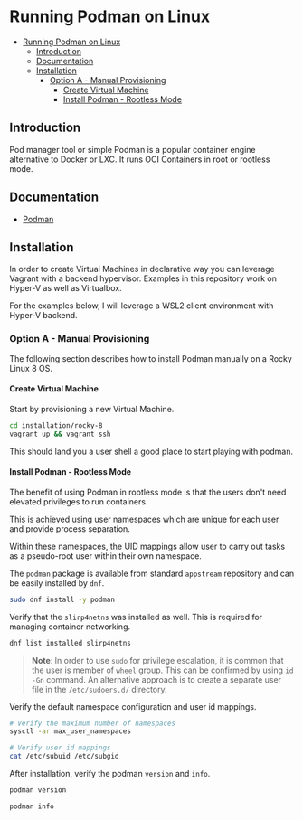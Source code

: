 # Running Podman on Linux

- [Running Podman on Linux](#running-podman-on-linux)
  - [Introduction](#introduction)
  - [Documentation](#documentation)
  - [Installation](#installation)
    - [Option A - Manual Provisioning](#option-a---manual-provisioning)
      - [Create Virtual Machine](#create-virtual-machine)
      - [Install Podman - Rootless Mode](#install-podman---rootless-mode)


## Introduction

Pod manager tool or simple Podman is a popular container engine alternative to Docker or LXC. It runs OCI Containers in root or rootless mode.


## Documentation

- [Podman](https://podman.io/)


## Installation

In order to create Virtual Machines in declarative way you can leverage Vagrant with a backend hypervisor. Examples in this repository work on Hyper-V as well as Virtualbox.

For the examples below, I will leverage a WSL2 client environment with Hyper-V backend.


### Option A - Manual Provisioning

The following section describes how to install Podman manually on a Rocky Linux 8 OS.

#### Create Virtual Machine

Start by provisioning a new Virtual Machine.

```bash
cd installation/rocky-8
vagrant up && vagrant ssh
```

This should land you a user shell a good place to start playing with podman.

#### Install Podman - Rootless Mode

The benefit of using Podman in rootless mode is that the users don't need elevated privileges to run containers.

This is achieved using user namespaces which are unique for each user and provide process separation.

Within these namespaces, the UID mappings allow user to carry out tasks as a pseudo-root user within their own namespace.

The `podman` package is available from standard `appstream` repository and can be easily installed by `dnf`.

```bash
sudo dnf install -y podman
```

Verify that the `slirp4netns` was installed as well. This is required for managing container networking.

```bash
dnf list installed slirp4netns
```

> **Note**: In order to use `sudo` for privilege escalation, it is common that the user is member of `wheel` group. This can be confirmed by using `id -Gn` command. An alternative approach is to create a separate user file in the `/etc/sudoers.d/` directory.

Verify the default namespace configuration and user id mappings.

```bash
# Verify the maximum number of namespaces
sysctl -ar max_user_namespaces

# Verify user id mappings
cat /etc/subuid /etc/subgid
```

After installation, verify the podman `version` and `info`.

```bash
podman version
```

```bash
podman info
```